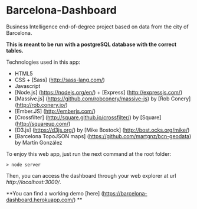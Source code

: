 # Barcelona-Dashboard
Business Intelligence end-of-degree project based on data from the city of Barcelona.

**This is meant to be run with a postgreSQL database with the correct tables.**

Technologies used in this app:

- HTML5
- CSS + [Sass] (http://sass-lang.com/)
- Javascript
- [Node.js] (https://nodejs.org/en/) + [Express] (http://expressjs.com/)
- [Massive.js] (https://github.com/robconery/massive-js) by [Rob Conery] (http://rob.conery.io/) 
- [Ember.JS] (http://emberjs.com/)
- [Crossfilter] (http://square.github.io/crossfilter/) by [Square] (http://squareup.com/)
- [D3.js] (https://d3js.org/) by [Mike Bostock] (http://bost.ocks.org/mike/)
- [Barcelona TopoJSON maps] (https://github.com/martgnz/bcn-geodata) by Martín González

To enjoy this web app, just run the next command at the root folder:

`> node server`

Then, you can access the dashboard through your web explorer at url *http://localhost:3000/*.

**You can find a working demo [here] (https://barcelona-dashboard.herokuapp.com/) **